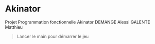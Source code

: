 # Akinator
Projet Programmation fonctionnelle Akinator
DEMANGE Alessi GALENTE Matthieu

> Lancer le main pour démarrer le jeu 
>
